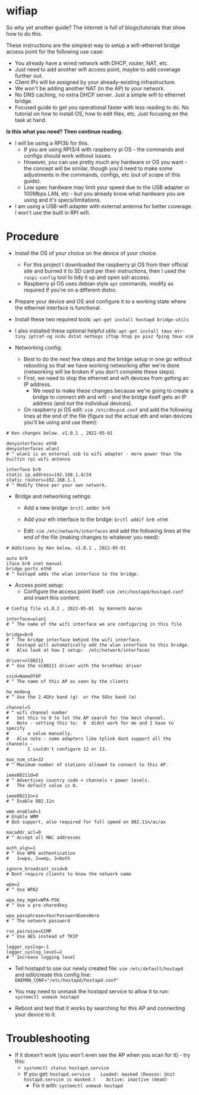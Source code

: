 # wifiap

So why yet another guide? The internet is full of blogs/tutorials that show how to do this.


These instructions are the simplest way to setup a wifi-ethernet bridge access point for the following use case:
* You already have a wired network with DHCP, router, NAT, etc.
* Just need to add another wifi access point, maybe to add coverage further out.
* Client IPs will be assigned by your already-existing infrastructure.
* We won't be adding another NAT (in the AP) to your network.
* No DNS caching, no extra DHCP server. Just a simple wifi to ethernet bridge.
* Focused guide to get you operational faster with less reading to do. No tutorial on how to install OS, how to edit files, etc. Just focusing on the task at hand.

**Is this what you need? Then continue reading.**

* I will be using a RPI3b for this.
    * If you are using RPI3/4 with raspberry pi OS - the commands and configs should work without issues.
    * However, you can use pretty much any hardware or OS you want - the concept will be similar, though you'd need to make some adjustments in the commands, configs, etc (out of scope of this guide).
    * Low spec hardware may limit your speed due to the USB adapter or 100Mbps LAN, etc - but you already know what hardware you are using and it's specs/limitations.
* I am using a USB-wifi adapter with external antenna for better coverage. I won't use the built in RPI wifi.


Procedure
=========

* Install the OS of your choice on the device of your choice.
    * For this project I downloaded the raspberry pi OS from their official site and burned it to SD card per their instructions, then I used the `raspi-config` tool to tidy it up and open ssh access.
    * Raspberry pi OS uses debian style `apt` commands, modify as required if you're on a different distro.
* Prepare your device and OS and configure it to a working state where the ethernet interface is functional.
* Install these two required tools:  `apt-get install hostapd bridge-utils`
* I also installed these optional helpful utils:  `apt-get install tmux mtr-tiny iptraf-ng ncdu dstat nethogs iftop htop pv pixz fping tmux vim`

* Networking config:
    * Best to do the next few steps and the bridge setup in one go without rebooting so that we have working networking after we're done (networking will be broken if you don't complete these steps).
    * First, we need to stop the ethernet and wifi devices from getting an IP address.
        * We need to make these changes because we're going to create a bridge to connect eth and wifi - and the bridge itself gets an IP address (and not the individual devices).
    * On raspberry pi OS edit:  `vim /etc/dhcpcd.conf`  and add the following lines at the end of the file (figure out the actual eth and wlan devices you'll be using and use them):

```
# Ken changes below. v1.0.1 , 2022-05-01

denyinterfaces eth0
denyinterfaces wlan1
# ^ wlan1 is an external usb to wifi adapter - more power than the builtin rpi wifi antenna

interface br0
static ip_address=192.168.1.4/24
static routers=192.168.1.1
# ^ Modify these per your own network.
```

* Bridge and networking setings:
    * Add a new bridge:  `brctl addbr br0`
    * Add your eth interface to the bridge:  `brctl addif br0 eth0`

    * Edit:  `vim /etc/network/interfaces`  and add the following lines at the end of the file (making changes to whatever you need):

```
# Additions by Ken below. v1.0.1 , 2022-05-01

auto br0
iface br0 inet manual
bridge_ports eth0
# ^ hostapd adds the wlan interface to the bridge.
```

* Access point setup:
    * Configure the access point itself:  `vim /etc/hostapd/hostapd.conf` and insert this content:

```
# Config file v1.0.2 , 2022-05-01  by Kenneth Aaron

interface=wlan1
# ^ The name of the wifi interface we are configuring in this file

bridge=br0
# ^ The bridge interface behind the wifi interface.
#   hostapd will automatically add the wlan interface to this bridge.
#   Also look at how I setup:  /etc/network/interfaces

driver=nl80211
# ^ Use the nl80211 driver with the brcmfmac driver

ssid=NameOfAP
# ^ The name of this AP as seen by the clients

hw_mode=g
# ^ Use the 2.4Ghz band (g)  or the 5Ghz band (a)

channel=5
# ^ wifi channel number
#   Set this to 0 to let the AP search for the best channel.
#   Note - setting this to:  0  didnt work for me and I have to specify
#       a value manually.
#   Also note - some adapters like tplink dont support all the channels -
#       I couldn't configure 12 or 13.

max_num_sta=32
# ^ Maximum number of stations allowed to connect to this AP.

ieee80211d=0
# ^ Advertises country code + channels + power levels.
#   The default value is 0.

ieee80211n=1
# ^ Enable 802.11n

wmm_enabled=1
# Enable WMM
# QoS support, also required for full speed on 802.11n/ac/ax

macaddr_acl=0
# ^ Accept all MAC addresses

auth_algs=1
# ^ Use WPA authentication
#   1=wpa, 2=wep, 3=both

ignore_broadcast_ssid=0
# Dont require clients to know the network name

wpa=2
# ^ Use WPA2

wpa_key_mgmt=WPA-PSK
# ^ Use a pre-sharedkey

wpa_passphrase=YourPasswordGoesHere
# ^ The network password

rsn_pairwise=CCMP
# ^ Use AES instead of TKIP

logger_syslog=-1
logger_syslog_level=2
# ^ Increase logging level

```

* Tell hostapd to use our newly created file:  `vim /etc/default/hostapd`  and edit/create this config line:  `DAEMON_CONF="/etc/hostapd/hostapd.conf"`

* You may need to unmask the hostapd service to allow it to run:  `systemctl unmask hostapd`

* Reboot and test that it works by searching for this AP and connecting your device to it.


Troubleshooting
===============

* If it doesn't work (you won't even see the AP when you scan for it) - try this:
    * `systemctl status hostapd.service`
    * If you get:  `hostapd.service    Loaded: masked (Reason: Unit hostapd.service is masked.)    Active: inactive (dead)`
        * Fix it with:  `systemctl unmask hostapd`


